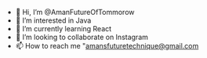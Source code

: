 - 👋 Hi, I’m @AmanFutureOfTommorow
- 👀 I’m interested in Java
- 🌱 I’m currently learning React
- 💞️ I’m looking to collaborate on Instagram
- 📫 How to reach me "amansfuturetechnique@gmail.com

<!---
AmanFutureOfTommorow/AmanFutureOfTommorow is a ✨ special ✨ repository because its `README.md` (this file) appears on your GitHub profile.
You can click the Preview link to take a look at your changes.
--->
